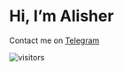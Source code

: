 # Hi, I’m Alisher

Contact me on [Telegram](https://t.me/novanaz)

![visitors](https://komarev.com/ghpvc/?username=nazarhanov&label=Profile+views&color=brightgreen)
